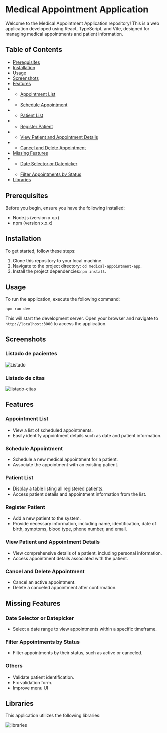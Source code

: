 # Medical Appointment Application

Welcome to the Medical Appointment Application repository! This is a web application developed using React, TypeScript, and Vite, designed for managing medical appointments and patient information.

## Table of Contents

- [Prerequisites](#prerequisites)
- [Installation](#installation)
- [Usage](#usage)
- [Screenshots](#screenshots)
- [Features](#features)
- - [Appointment List](#appointment-list)
- - [Schedule Appointment](#schedule-appointment)
- - [Patient List](#patient-list)
- - [Register Patient](#register-patient)
- - [View Patient and Appointment Details](#view-patient-and-appointment-details)
- - [Cancel and Delete Appointment](#cancel-and-delete-appointment)
- [Missing Features](#missing-features)
- - [Date Selector or Datepicker](#date-selector-or-datepicker)
- - [Filter Appointments by Status](#filter-appointments-by-status)
- [Libraries](#libraries)

## Prerequisites

Before you begin, ensure you have the following installed:

- Node.js (version x.x.x)
- npm (version x.x.x)

## Installation

To get started, follow these steps:

1. Clone this repository to your local machine.
2. Navigate to the project directory: `cd medical-appointment-app`.
3. Install the project dependencies:`npm install`.

## Usage

To run the application, execute the following command:

```bash
npm run dev
```

This will start the development server. Open your browser and navigate to `http://localhost:3000` to access the application.

## Screenshots

### Listado de pacientes
![Listado](https://github.com/jeancs21/appointment-app/assets/40588173/6a0cffdc-f346-49b7-9709-fc598e08c47f)


### Listado de citas
![listado-citas](https://github.com/jeancs21/appointment-app/assets/40588173/ee3ae6e7-7288-4d10-8e2a-17ee71241785)



## Features

### Appointment List

- View a list of scheduled appointments.
- Easily identify appointment details such as date and patient information.

### Schedule Appointment

- Schedule a new medical appointment for a patient.
- Associate the appointment with an existing patient.

### Patient List

- Display a table listing all registered patients.
- Access patient details and appointment information from the list.

### Register Patient

- Add a new patient to the system.
- Provide necessary information, including name, identification, date of birth, symptoms, blood type, phone number, and email.

### View Patient and Appointment Details

- View comprehensive details of a patient, including personal information.
- Access appointment details associated with the patient.

### Cancel and Delete Appointment

- Cancel an active appointment.
- Delete a canceled appointment after confirmation.

## Missing Features

### Date Selector or Datepicker

- Select a date range to view appointments within a specific timeframe.

### Filter Appointments by Status

- Filter appointments by their status, such as active or canceled.

### Others
- Validate patient identification.
- Fix validation form.
- Improve menu UI

## Libraries

This application utilizes the following libraries:

![libraries](https://github.com/jeancs21/appointment-app/assets/40588173/b367385d-751e-4bec-a66f-8a5c4270bcc7)



